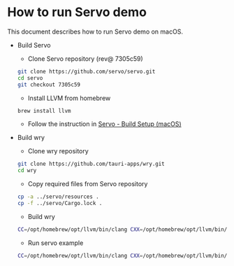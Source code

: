 # How to run Servo demo

This document describes how to run Servo demo on macOS.

- Build Servo

  - Clone Servo repository (rev@ 7305c59)

  ```sh
  git clone https://github.com/servo/servo.git
  cd servo
  git checkout 7305c59
  ```

  - Install LLVM from homebrew

  ```sh
  brew install llvm
  ```

  - Follow the instruction in [Servo - Build Setup (macOS)](https://github.com/servo/servo#macos)

- Build wry

  - Clone wry repository

  ```sh
  git clone https://github.com/tauri-apps/wry.git
  cd wry
  ```

  - Copy required files from Servo repository

  ```sh
  cp -a ../servo/resources .
  cp -f ../servo/Cargo.lock .
  ```

  - Build wry

  ```sh
  CC=/opt/homebrew/opt/llvm/bin/clang CXX=/opt/homebrew/opt/llvm/bin/clang++ cargo build
  ```

  - Run servo example

  ```sh
  CC=/opt/homebrew/opt/llvm/bin/clang CXX=/opt/homebrew/opt/llvm/bin/clang++ cargo run --example servo
  ```
